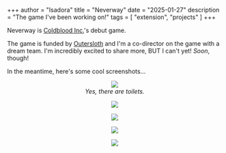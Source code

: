 +++
author = "Isadora"
title = "Neverway"
date = "2025-01-27"
description = "The game I've been working on!"
tags = [
    "extension",
    "projects"
]
+++

Neverway is [Coldblood Inc.](https://coldbloodinc.studio/)'s debut game. 

<!--more-->

The game is funded by [Outersloth](https://www.innersloth.com/outersloth/) and I'm a co-director on the game with a dream team. I'm incredibly excited to share more, BUT I can't yet! _Soon_, though!

In the meantime, here's some cool screenshots...

<p>
<center>
<img src="/images/neverway/neverway-2024-1.png">
<br>
<i>Yes, there are toilets.</i>
</center>
</p>

<center>
<img src="/images/neverway/neverway-2024-2.png">
<br>
<!-- <i>Where will this go...</i> -->
</center>
</p>

<center>
<img src="/images/neverway/neverway-2024-3.png">
<br>
<!-- <i>A very normal place.</i> -->
</center>
</p>

<center>
<img src="/images/neverway/neverway-2024-4.png">
<br>
</center>
</p>

<center>
<img src="/images/neverway/neverway-2024-5.png">
<br>
<!-- <i>There are toilets.</i> -->
</center>
</p>